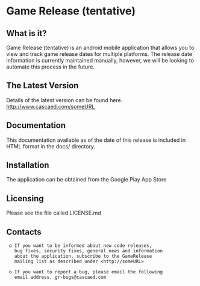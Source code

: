 # Game Release (tentative)

What is it?
-----------

Game Release (tentative) is an android mobile application
that allows you to view and track game release dates for
multiple platforms. The release date information is
currently maintained manually, however, we will be
looking to automate this process in the future.

The Latest Version
------------------

Details of the latest version can be found here. 
http://www.cascaed.com/someURL

Documentation
-------------

This documentation available as of the date of this release
is included in HTML format in the docs/ directory.

Installation
------------

The application can be obtained from the Google Play App Store

Licensing
---------

Please see the file called LICENSE.md

Contacts
--------
     o If you want to be informed about new code releases,
	   bug fixes, security fixes, general news and information
	   about the application, subscribe to the GameRelease
	   mailing list as described under <http://someURL>
	   
	 o If you want to report a bug, please email the following
	   email address, gr-bugs@cascaed.com